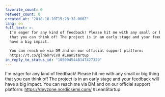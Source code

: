 ```yaml
---
favorite_count: 0
retweet_count: 0
created_at: "2018-10-10T15:28:38.000Z"
lang: en
full_text: >-
  I'm eager for any kind of feedback! Please hit me with any small or big thing
  that you can think of! The project is in an early stage and your feedback will
  have a big impact.

  You can reach me via DM and on our official support platform:
  https://t.co/gln6XrvCvU #LeanStartup
in_reply_to_status_id: "1050045448147427329"
---
```


I'm eager for any kind of feedback! Please hit me with any small or big thing
that you can think of! The project is in an early stage and your feedback will
have a big impact. You can reach me via DM and on our official support platform:
<https://devzone.nordicsemi.com/> #LeanStartup
